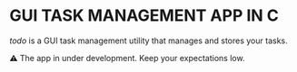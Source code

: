 # GUI TASK MANAGEMENT APP IN C

*todo* is a GUI task management utility that manages and stores your tasks.


:warning: The app in under development. Keep your expectations low.
